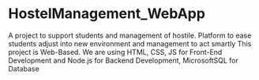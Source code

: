 # HostelManagement_WebApp
A project to support students and management of hostile. Platform to ease students adjust into new environment and management to act smartly
This project is Web-Based.
We are using HTML, CSS, JS for Front-End Development and Node.js for Backend Development, MicrosoftSQL for Database
